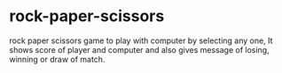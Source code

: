 # rock-paper-scissors
rock paper scissors game to play with computer by selecting any one, It shows score of player and computer and also gives message of losing, winning or draw of match.
